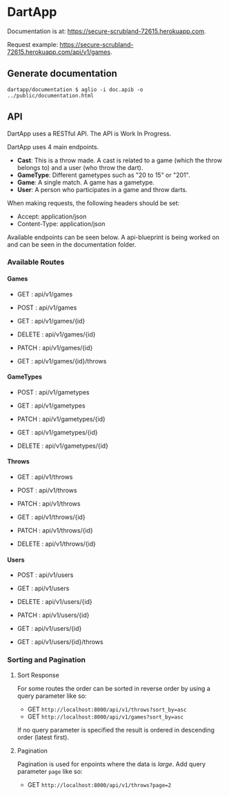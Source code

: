 DartApp
=======

Documentation is at: <https://secure-scrubland-72615.herokuapp.com>.

Request example:
<https://secure-scrubland-72615.herokuapp.com/api/v1/games>.

## Generate documentation

``` {.shell}
dartapp/documentation $ aglio -i doc.apib -o ../public/documentation.html
```

API
---

DartApp uses a RESTful API. The API is Work In Progress.

DartApp uses 4 main endpoints.

-   **Cast**: This is a throw made. A cast is related to a game (which
    the throw belongs to) and a user (who throw the dart).
-   **GameType**: Different gametypes such as \"20 to 15\" or \"201\".
-   **Game**: A single match. A game has a gametype.
-   **User**: A person who participates in a game and throw darts.

When making requests, the following headers should be set:

-   Accept: application/json
-   Content-Type: application/json

Available endpoints can be seen below. A api-blueprint is being worked on and
can be seen in the documentation folder.

### Available Routes

#### Games

- GET      : api/v1/games                      

- POST     : api/v1/games                      

- GET      : api/v1/games/{id}                 

- DELETE   : api/v1/games/{id}                 

- PATCH    : api/v1/games/{id}                 

- GET      : api/v1/games/{id}/throws          

#### GameTypes

- POST     : api/v1/gametypes                  

- GET      : api/v1/gametypes                  

- PATCH    : api/v1/gametypes/{id}             

- GET      : api/v1/gametypes/{id}             

- DELETE   : api/v1/gametypes/{id}             

#### Throws

- GET      : api/v1/throws                     

- POST     : api/v1/throws                     

- PATCH    : api/v1/throws                     

- GET      : api/v1/throws/{id}                

- PATCH    : api/v1/throws/{id}                

- DELETE   : api/v1/throws/{id}                

#### Users

- POST     : api/v1/users                      

- GET      : api/v1/users                      

- DELETE   : api/v1/users/{id}                 

- PATCH    : api/v1/users/{id}                 

- GET      : api/v1/users/{id}                 

- GET      : api/v1/users/{id}/throws          

### Sorting and Pagination

1.  Sort Response

    For some routes the order can be sorted in reverse order by using a
    query parameter like so:

    -   GET `http://localhost:8000/api/v1/throws?sort_by=asc`
    -   GET `http://localhost:8000/api/v1/games?sort_by=asc`

    If no query parameter is specified the result is ordered in
    descending order (latest first).

2.  Pagination

    Pagination is used for enpoints where the data is *large*. Add query
    parameter `page` like so:

    -   GET `http://localhost:8000/api/v1/throws?page=2`
